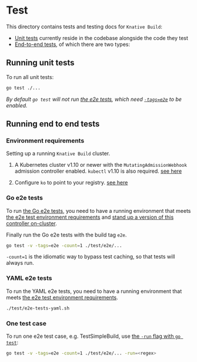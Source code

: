 # Test

This directory contains tests and testing docs for `Knative Build`:

- [Unit tests](#running-unit-tests) currently reside in the codebase alongside
  the code they test
- [End-to-end tests](#running-end-to-end-tests), of which there are two types:

## Running unit tests

To run all unit tests:

```bash
go test ./...
```

_By default `go test` will not run [the e2e tests](#running-end-to-end-tests),
which need [`-tags=e2e`](#running-end-to-end-tests) to be enabled._

## Running end to end tests

### Environment requirements

Setting up a running `Knative Build` cluster.

1. A Kubernetes cluster v1.10 or newer with the `MutatingAdmissionWebhook`
   admission controller enabled. `kubectl` v1.10 is also required.
   [see here](https://www.knative.dev/docs/install/knative-with-any-k8s/)

1. Configure `ko` to point to your registry.
   [see here](https://github.com/knative/build/blob/master/DEVELOPMENT.md#one-time-setup)

### Go e2e tests

To run [the Go e2e tests](./e2e), you need to have a running environment that
meets [the e2e test environment requirements](#environment-requirements) and
[stand up a version of this controller on-cluster](https://github.com/knative/build/blob/master/DEVELOPMENT.md#standing-it-up).

Finally run the Go e2e tests with the build tag `e2e`.

```bash
go test -v -tags=e2e -count=1 ./test/e2e/...
```

`-count=1` is the idiomatic way to bypass test caching, so that tests will
always run.

### YAML e2e tests

To run the YAML e2e tests, you need to have a running environment that meets
[the e2e test environment requirements](#environment-requirements).

```bash
./test/e2e-tests-yaml.sh
```

### One test case

To run one e2e test case, e.g. TestSimpleBuild, use
[the `-run` flag with `go test`](https://golang.org/cmd/go/#hdr-Testing_flags):

```bash
go test -v -tags=e2e -count=1 ./test/e2e/... -run=<regex>
```
